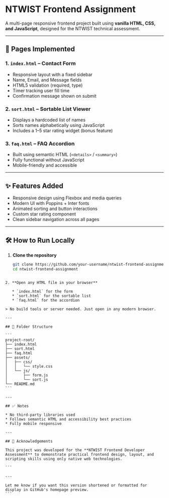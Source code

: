 # NTWIST Frontend Assignment

A multi-page responsive frontend project built using **vanilla HTML, CSS, and JavaScript**, designed for the NTWIST technical assessment.

---

## 📄 Pages Implemented

### 1. `index.html` – Contact Form
- Responsive layout with a fixed sidebar
- Name, Email, and Message fields
- HTML5 validation (required, type)
- Timer tracking user fill time
- Confirmation message shown on submit

### 2. `sort.html` – Sortable List Viewer
- Displays a hardcoded list of names
- Sorts names alphabetically using JavaScript
- Includes a 1–5 star rating widget (bonus feature)

### 3. `faq.html` – FAQ Accordion
- Built using semantic HTML (`<details>` / `<summary>`)
- Fully functional without JavaScript
- Mobile-friendly and accessible

---

## ✨ Features Added

- Responsive design using Flexbox and media queries
- Modern UI with Poppins + Inter fonts
- Animated sorting and button interactions
- Custom star rating component
- Clean sidebar navigation across all pages

---

## 🛠 How to Run Locally

1. **Clone the repository**
   ```bash
   git clone https://github.com/your-username/ntwist-frontend-assignment.git
   cd ntwist-frontend-assignment
````

2. **Open any HTML file in your browser**

   * `index.html` for the form
   * `sort.html` for the sortable list
   * `faq.html` for the accordion

> No build tools or server needed. Just open in any modern browser.

---

## 📁 Folder Structure

```
project-root/
├── index.html
├── sort.html
├── faq.html
├── assets/
│   ├── css/
│   │   └── style.css
│   └── js/
│       ├── form.js
│       └── sort.js
└── README.md
```

---

## ✅ Notes

* No third-party libraries used
* Follows semantic HTML and accessibility best practices
* Fully mobile responsive

---

## 🙏 Acknowledgements

This project was developed for the **NTWIST Frontend Developer Assessment** to demonstrate practical frontend design, layout, and scripting skills using only native web technologies.

```

---

Let me know if you want this version shortened or formatted for display in GitHub's homepage preview.
```
